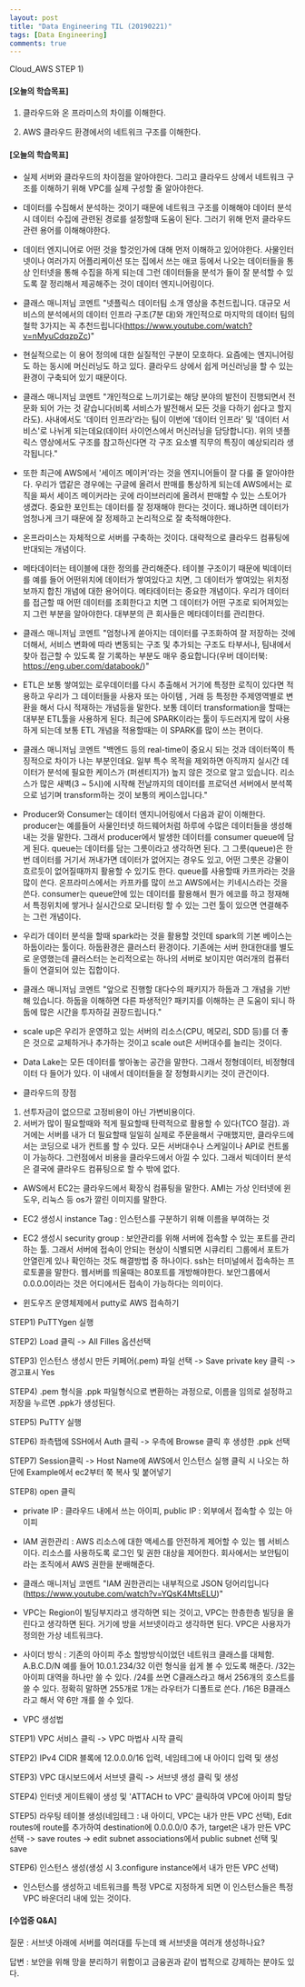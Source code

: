 ```yaml
---
layout: post
title: "Data Engineering TIL (20190221)"
tags: [Data Engineering]
comments: true
---
```



Cloud_AWS STEP 1)


#### [오늘의 학습목표]

1) 클라우드와 온 프라미스의 차이를 이해한다.

2) AWS 클라우드 환경에서의 네트워크 구조를 이해한다.


#### [오늘의 학습목표]

- 실제 서버와 클라우드의 차이점을 알아야한다. 그리고 클라우드 상에서 네트워크 구조를 이해하기 위해 VPC를 실제 구성할 줄 알아야한다.


- 데이터를 수집해서 분석하는 것이기 때문에 네트워크 구조를 이해해야 데이터 분석 시 데이터 수집에 관련된 경로를 설정할때 도움이 된다. 그러기 위해 먼저 클라우드 관련 용어를 이해해야한다. 


- 데이터 엔지니어로 어떤 것을 할것인가에 대해 먼저 이해하고 있어야한다. 사물인터넷이나 여러가지 어플리케이션 또는 집에서 쓰는 애코 등에서 나오는 데이터들을 통상 인터넷을 통해 수집을 하게 되는데 그런 데이터들을 분석가 들이 잘 분석할 수 있도록 잘 정리해서 제공해주는 것이 데이터 엔지니어링이다.


- 클래스 매니저님 코멘트 "넷플릭스 데이터팀 소개 영상을 추천드립니다. 대규모 서비스의 분석에서의 데이터 인프라 구조(7분 대)와 개인적으로 마지막의 데이터 팀의 철학 3가지는 꼭 추천드립니다(https://www.youtube.com/watch?v=nMyuCdqzpZc)"


- 현실적으로는 이 용어 정의에 대한 실질적인 구분이 모호하다. 요즘에는 엔지니어링도 하는 동시에 머신러닝도 하고 있다. 클라우드 상에서 쉽게 머신러닝을 할 수 있는 환경이 구축되어 있기 때문이다.


- 클래스 매니저님 코멘트 "개인적으로 느끼기로는 해당 분야의 발전이 진행되면서 전문화 되어 가는 것 같습니다(비록 서비스가 발전해서 모든 것을 다하기 쉽다고 할지라도). 사내에서도 '데이터 인프라'라는 팀이 이번에 '데이터 인프라' 및 '데이터 서비스'로 나뉘게 되는데요(데이터 사이언스에서 머신러닝을 담당합니다). 위의 넷플릭스 영상에서도 구조를 참고하신다면 각 구조 요소별 직무의 특징이 예상되리라 생각됩니다."


- 또한 최근에 AWS에서 '세이즈 메이커'라는 것을 엔지니어들이 잘 다룰 줄 알아야한다. 우리가 앱같은 경우에는 구글에 올려서 판매를 통상하게 되는데 AWS에서는 로직을 짜서 세이즈 메이커라는 곳에 라이브러리에 올려서 판매할 수 있는 스토어가 생겼다. 중요한 포인트는 데이터를 잘 정재해야 한다는 것이다. 왜냐하면 데이터가 엄청나게 크기 때문에 잘 정제하고 논리적으로 잘 축적해야한다.
	

- 온프라미스는 자체적으로 서버를 구축하는 것이다. 대략적으로 클라우드 컴퓨팅에 반대되는 개념이다. 


- 메타데이터는 테이블에 대한 정의를 관리해준다. 테이블 구조이기 때문에 빅데이터를 예를 들어 어떤위치에 데이터가 쌓여있다고 치면, 그 데이터가 쌓여있는 위치정보까지 합친 개념에 대한 용어이다. 메타데이터는 중요한 개념이다. 우리가 데이터를 접근할 때 어떤 데이터를 조회한다고 치면 그 데이터가 어떤 구조로 되어져있는지 그런 부분을 알아야한다. 대부분의 큰 회사들은 메타데이터를 관리한다. 


- 클래스 매니저님 코멘트 "엄청나게 쏟아지는 데이터를 구조화하여 잘 저장하는 것에 더해서, 서비스 변화에 따라 변동되는 구조 및 추가되는 구조도 타부서나, 팀내에서 찾아 접근할 수 있도록 잘 기록하는 부분도 매우 중요합니다(우버 데이터북: https://eng.uber.com/databook/)"


- ETL은 보통 쌓여있는 로우데이터를 다시 추출해서 거기에 특정한 로직이 있다면 적용하고 우리가 그 데이터들을 사용자 또는 아이템 , 거래 등 특정한 주제영역별로 변환을 해서 다시 적재하는 개념등을 말한다. 보통 데이터 transformation을 할때는 대부분 ETL툴을 사용하게 된다. 최근에 SPARK이라는 툴이 두드러지게 많이 사용하게 되는데 보통 ETL 개념을 적용할때는 이 SPARK를 많이 쓰는 편이다. 


- 클래스 매니저님 코멘트 "백엔드 등의 real-time이 중요시 되는 것과 데이터쪽이 특징적으로 차이가 나는 부분인데요. 일부 특수 목적을 제외하면 아직까지 실시간 데이터가 분석에 필요한 케이스가 (퍼센티지가) 높지 않은 것으로 알고 있습니다. 리소스가 많은 새벽(3 ~ 5시)에 시작해 전날까지의 데이터를 프로덕션 서버에서 분석쪽으로 넘기며 transform하는 것이 보통의 케이스입니다."


- Producer와 Consumer는 데이터 엔지니어링에서 다음과 같이 이해한다. producer는 예를들어 사물인터넷 하드웨어처럼 하루에 수많은 데이터들을 생성해내는 것을 말한다. 그래서 producer에서 발생한 데이터를 consumer queue에 담게 된다. queue는 데이터를 담는 그릇이라고 생각하면 된다. 그 그릇(queue)은 한번 데이터를 거기서 꺼내가면 데이터가 없어지는 경우도 있고, 어떤 그릇은 강물이 흐르듯이 없어질때까지 활용할 수 있기도 한다. queue를 사용할때 카프카라는 것을 많이 쓴다. 온프라미스에서는 카프카를 많이 쓰고 AWS에서는 키네시스라는 것을 쓴다. consumer는 queue안에 있는 데이터를 활용해서 뭔가 에코를 하고 정재해서 특정위치에 쌓거나 실시간으로 모니터링 할 수 있는 그런 툴이 있으면 연결해주는 그런 개념이다.


- 우리가 데이터 분석을 할때 spark라는 것을 활용할 것인데 spark의 기본 베이스는 하둡이라는 툴이다. 하둡환경은 클러스터 환경이다. 기존에는 서버 한대한대를 별도로 운영했는데 클러스터는 논리적으로는 하나의 서버로 보이지만 여러개의 컴퓨터들이 연결되어 있는 집합이다.


- 클래스 매니저님 코멘트 "앞으로 진행할 대다수의 패키지가 하둡과 그 개념을 기반해 있습니다. 하둡을 이해하면 다른 파생적인? 패키지를 이해하는 큰 도움이 되니 하둡에 많은 시간을 투자하길 권장드립니다."


- scale up은 우리가 운영하고 있는 서버의 리소스(CPU, 메모리, SDD 등)를 더 좋은 것으로 교체하거나 추가하는 것이고 scale out은 서버대수를 늘리는 것이다.


- Data Lake는 모든 데이터를 쌓아놓는 공간을 말한다. 그래서 정형데이터, 비정형데이터 다 들어가 있다. 이 내에서 데이터들을 잘 정형화시키는 것이 관건이다.


- 클라우드의 장점
1) 선투자금이 없으므로 고정비용이 아닌 가변비용이다.
2) 서버가 많이 필요할때와 적게 필요할때 탄력적으로 활용할 수 있다(TCO 절감). 과거에는 서버를 내가 더 필요할때 일일히 실제로 주문을해서 구매했지만, 클라우드에서는 코딩으로 내가 컨트롤 할 수 있다. 모든 서버대수나 스케일이나 API로 컨트롤이 가능하다. 그런점에서 비용을 클라우드에서 아낄 수 있다.  그래서 빅데이터 분석은 결국에 클라우드 컴퓨팅으로 할 수 밖에 없다.


- AWS에서 EC2는 클라우드에서 확장식 컴퓨팅을 말한다. AMI는 가상 인터넷에 윈도우, 리눅스 등 os가 깔린 이미지를 말한다.


- EC2 생성시 instance Tag : 인스턴스를 구분하기 위해 이름을 부여하는 것


- EC2 생성시 security group : 보안관리를 위해 서버에 접속할 수 있는 포트를 관리하는 툴. 그래서  서버에 접속이 안되는 현상이 식별되면 시큐리티 그룹에서 포트가 안열린게 있나 확인하는 것도 해결방법 중 하나이다. ssh는 터미널에서 접속하는 프로토콜을 말한다. 웹서버를 띄울때는 80포트를 개방해야한다. 보안그룹에서 0.0.0.0이라는 것은 어디에서든 접속이 가능하다는 의미이다. 


- 윈도우즈 운영체제에서 putty로 AWS 접속하기

STEP1) PuTTYgen 실행

STEP2) Load 클릭 -> All Filles 옵션선택

STEP3) 인스턴스 생성시 만든 키페어(.pem) 파일 선택 -> Save private key 클릭 -> 경고표시 Yes

STEP4) .pem 형식을 .ppk 파일형식으로 변환하는 과정으로, 이름을 임의로 설정하고 저장을 누르면 .ppk가 생성된다.

STEP5) PuTTY 실행

STEP6) 좌측탭에 SSH에서 Auth 클릭 -> 우측에 Browse 클릭 후 생성한 .ppk 선택

STEP7) Session클릭 -> Host Name에 AWS에서 인스턴스 실행 클릭 시 나오는 하단에 Example에서 ec2부터 쭉 복사 및 붙어넣기

STEP8) open 클릭


- private IP : 클라우드 내에서 쓰는 아이피, public IP : 외부에서 접속할 수 있는 아이피


- IAM 권한관리 : AWS 리소스에 대한 액세스를 안전하게 제어할 수 있는 웹 서비스이다. 리소스를 사용하도록 로그인 및 권한 대상을 제어한다. 회사에서는 보안팀이라는 조직에서 AWS 권한을 분배해준다.


- 클래스 매니저님 코멘트 "IAM 권한관리는 내부적으로 JSON 덩어리입니다(https://www.youtube.com/watch?v=YQsK4MtsELU)"


- VPC는 Region이 빌딩부지라고 생각하면 되는 것이고, VPC는 한층한층 빌딩을 올린다고 생각하면 된다. 거기에 방을 서브넷이라고 생각하면 된다. VPC은 사용자가 정의한 가상 네트워크다.


- 사이더 방식 : 기존의 아이피 주소 할방방식이었던 네트워크 클래스를 대체함. A.B.C.D/N 예를 들어 10.0.1.234/32 이런 형식을 쉽게 볼 수 있도록 해준다. /32는 아이피 대역을 하나만 쓸 수 있다. /24를 쓰면 C클래스라고 해서 256개의 호스트를 쓸 수 있다. 정확히 말하면 255개로 1개는 라우터가 디폴트로 쓴다. /16은 B클래스라고 해서 약 6만 개를 쓸 수 있다. 


- VPC 생성법

STEP1) VPC 서비스 클릭 -> VPC 마법사 시작 클릭

STEP2) IPv4 CIDR 블록에 12.0.0.0/16 입력, 네임테그에 내 아이디 입력 및 생성

STEP3) VPC 대시보드에서 서브넷 클릭 -> 서브넷 생성 클릭 및 생성

STEP4) 인터넷 게이트웨이 생성 및 'ATTACH to VPC' 클릭하여 VPC에 아이피 할당

STEP5) 라우팅 테이블 생성(네임테그 : 내 아이디, VPC는 내가 만든 VPC 선택), Edit routes에 route를 추가하여 destination에 0.0.0.0/0 추가, target은 내가 만든 VPC 선택 -> save routes -> edit subnet associations에서 public subnet 선택 및 save

STEP6) 인스턴스 생성(생성 시 3.configure instance에서 내가 만든 VPC 선택)


- 인스턴스를 생성하고 네트워크를 특정 VPC로 지정하게 되면 이 인스턴스들은 특정 VPC 바운더리 내에 있는 것이다. 

#### [수업중 Q&A]

질문 : 서브넷 아래에 서버를 여러대를 두는데 왜 서브넷을 여러개 생성하나요?

답변 : 보안을 위해 망을 분리하기 위함이고 금융권과 같이 법적으로 강제하는 분야도 있다. 
